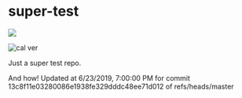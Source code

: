 super-test
==========

<a title="Calendar Versioning" target="_blank" href="https://calver.org/"><img src="https://img.shields.io/badge/calver-0Y.0M.MICRO-1FAFC8.svg?style=flat" /></a>

![cal ver](https://img.shields.io/badge/calver-0Y.0M.MICRO-1FAFC8.svg?style=flat)

Just a super test repo.

And how!
Updated at 6/23/2019, 7:00:00 PM for commit 13c8f11e03280086e1938fe329dddc48ee71d012 of refs/heads/master
